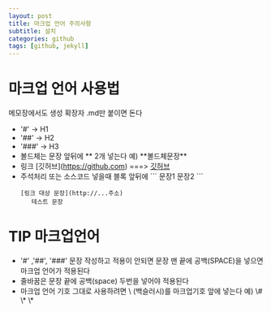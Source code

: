 ```yaml
---
layout: post
title: 마크업 언어 주의사항
subtitle: 설치
categories: github
tags: [github, jekyll]
---
```


# 마크업 언어 사용법
메모장에서도 생성 확장자 .md만 붙이면 돈다
- '#' -> H1 
- '##' -> H2
- '###' -> H3 
- 볼드체는 문장 앞뒤에 \*\* 2개 넣는다 예) \*\*볼드체문장\*\*
- 링크 \[깃허브\]\(https://github.com)  ===> [깃허브](https://github.com)  
- 주석처리 또는 소스코드 넣을때 블록 앞뒤에 \`\`\`  문장1  문장2  \`\`\`  
  ```
  [링크 대상 문장](http://...주소)  
     테스트 문장
  ```
  
# TIP 마크업언어
- '#' ,'##', '###' 문장 작성하고 적용이 안되면 문장 맨 끝에 공백(SPACE)을 넣으면 마크업 언어가 적용된다
- 줄바꿈은 문장 끝에 공백(space) 두번을 넣어야 적용된다
- 마크업 언어 기호 그대로 사용하려면 \ (백슬러시)를 마크업기호 앞에 넣는다 예) \\# \\* \\*

